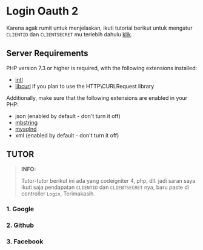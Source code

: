 # Login Oauth 2

Karena agak rumit untuk menjelaskan, ikuti tutorial berikut untuk mengatur `CLIENTID` dan `CLIENTSECRET` mu terlebih dahulu [klik](#tutor).

## Server Requirements

PHP version 7.3 or higher is required, with the following extensions installed:

- [intl](http://php.net/manual/en/intl.requirements.php)
- [libcurl](http://php.net/manual/en/curl.requirements.php) if you plan to use the HTTP\CURLRequest library

Additionally, make sure that the following extensions are enabled in your PHP:

- json (enabled by default - don't turn it off)
- [mbstring](http://php.net/manual/en/mbstring.installation.php)
- [mysqlnd](http://php.net/manual/en/mysqlnd.install.php)
- xml (enabled by default - don't turn it off)

## TUTOR

> **INFO:**
>
> Tutor-tutor berikut ini ada yang codeigniter 4, php, dll. jadi saran saya ikuti saja pendapatan `CLIENTID` dan `CLIENTSECRET` nya, baru paste di controller `Login`, Terimakasih.

### 1. Google

### 2. Github

### 3. Facebook
